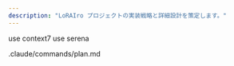 ```yaml
---
description: "LoRAIro プロジェクトの実装戦略と詳細設計を策定します。"
---
```

use context7
use serena

.claude/commands/plan.md

